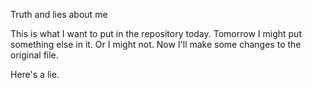 Truth and lies about me

This is what I want to put in the repository today. Tomorrow I might put something else in it. Or I might not.
Now I'll make some changes to the original file.

Here's a lie.

